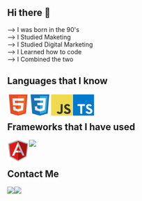 ## Hi there 👋 ##

--> I was born in the 90's <br>
--> I Studied Maketing <br>
--> I Studied Digital Marketing <br>
--> I Learned how to code <br>
--> I Combined the two <br>

## Languages that I know ##


<div>
<img align="left" width="50" height="50" src='https://raw.githubusercontent.com/devicons/devicon/master/icons/html5/html5-original.svg'>
<img align="left" width="50" height="50" src='https://raw.githubusercontent.com/devicons/devicon/master/icons/css3/css3-original.svg'>
<img align="left" width="50" height="50" src='https://raw.githubusercontent.com/devicons/devicon/master/icons/javascript/javascript-original.svg'>
<img align="left" width="50" height="50" src='https://raw.githubusercontent.com/devicons/devicon/master/icons/typescript/typescript-original.svg'>
</div>

<br>
<br>

## Frameworks that I have used ##

<img align="left" width="50" height="50" src='https://raw.githubusercontent.com/devicons/devicon/master/icons/angularjs/angularjs-original.svg'>
<img src="https://cdn.jsdelivr.net/gh/devicons/devicon/icons/react/react-original.svg" />
<br>
<br>

## Contact Me ##  


<a href="mailto:joaoafonso386@gmail.com">
  <img align="left" src="https://img.shields.io/badge/Gmail-D14836?style=for-the-badge&logo=gmail&logoColor=white">
</a>

<a href="https://www.linkedin.com/in/jo%C3%A3o-cardoso-07/">
  <img align="left" src="https://img.shields.io/badge/LinkedIn-0077B5?style=for-the-badge&logo=linkedin&logoColor=white">
</a>
